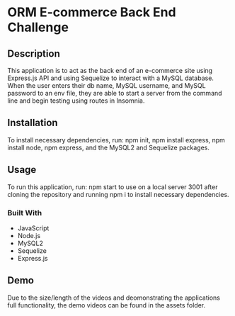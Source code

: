 # ORM E-commerce Back End Challenge

## Description 
This application is to act as the back end of an e-commerce site using Express.js API and using Sequelize to interact with a MySQL database. When the user enters their db name, MySQL username, and MySQL password to an env file, they are able to start a server from the command line and begin testing using routes in Insomnia. 

## Installation
To install necessary dependencies, run: npm init, npm install express, npm install node, npm express, and the MySQL2 and Sequelize packages.  

## Usage
To run this application, run: npm start to use on a local server 3001 after cloning the repository and running npm i to install necessary dependencies. 

### Built With 

 * JavaScript
 * Node.js
 * MySQL2
 * Sequelize
 * Express.js

## Demo
Due to the size/length of the videos and deomonstrating the applications full functionality, the demo videos can be found in the assets folder. 
